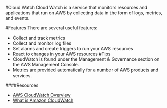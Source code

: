 #Cloud Watch
Cloud Watch is a service that monitors resources and applications that run on AWS by collecting data in the form of logs, metrics, and events.

#Features
There are several useful features:
* Collect and track metrics
* Collect and monitor log files
* Set alarms and create triggers to run your AWS resources
* React to changes in your AWS resources
#Tips
* CloudWatch is found under the Management & Governance section on the AWS Management Console.
* Metrics are provided automatically for a number of AWS products and services.

####Resources
* [AWS CloudWatch Overview](https://aws.amazon.com/cloudwatch/)
* [What is Amazon CloudWatch](https://docs.aws.amazon.com/AmazonCloudWatch/latest/monitoring/WhatIsCloudWatch.html)